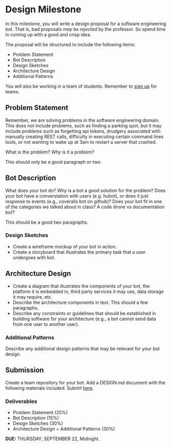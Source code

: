 # Design Milestone

In this milestone, you will write a design proposal for a software engineering bot. That is, bad proposals *may be rejected* by the professor. So spend time in coming up with a good and crisp idea.

The proposal will be structured to include the following items:

* Problem Statement
* Bot Description
* Design Sketches
* Architecture Design
* Additional Patterns

You will also be working in a team of students. Remember to [sign up](https://docs.google.com/spreadsheets/d/1YY2Qrfp_s81xSmzUSHv0TckhKFPWymbymgcHcxJboMc/edit#gid=0) for teams.

## Problem Statement

Remember, we are solving problems in the software engineering domain. This does not include problems, such as finding a parking spot, but it may include problems such as forgetting api tokens, drudgery associated with manually creating REST calls, difficulty in executing certain command lines tools, or not wanting to wake up at 3am to restart a server that crashed. 

What is the problem? *Why* is it a problem?

This should only be a good paragraph or two.

## Bot Description

What does your bot do? Why is a bot a good solution for the problem?
Does your bot have a converstation with users (e.g. hubot), or does it just response to events (e.g., coveralls bot on github)? Does your bot fit in one of the categories we talked about in class? A code drone vs documentation bot?

This should be a good two paragraphs.

### Design Sketches

* Create a wireframe mockup of your bot in action.
* Create a storyboard that illustrates the primary task that a user undergoes with bot.

## Architecture Design

* Create a diagram that illustrates the components of your bot, the platform it is embedded in, third party services it may use, data storage it may require, etc.
* Describe the architecture components in text. This should a few paragraphs.
* Describe any constraints or guidelines that should be established in building software for your architecture (e.g., a bot cannot send data from one user to another user).

### Additional Patterns

Describe any additional design patterns that may be relevant for your bot design.

## Submission

Create a team repository for your bot.  Add a DESIGN.md document with the following materials included. Submit [here](https://docs.google.com/a/ncsu.edu/forms/d/e/1FAIpQLScqhY8NV4FLWfhpI2GybudLsa-b_2fsrIjnSrAuvnlPMR1Xfw/viewform).

### Deliverables

* Problem Statement (25%)
* Bot Description (15%)
* Design Sketches (30%)
* Architecture Design + Additional Patterns (30%)

**DUE:** THURSDAY, SEPTEMBER 22, Midnight.
